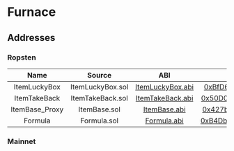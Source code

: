 # Furnace 

## Addresses

### Ropsten

| Name    |      Source      |  ABI |  Address |
|:--------:|:----------------:|:------:|:-----------:|
| ItemLuckyBox | ItemLuckyBox.sol | [ItemLuckyBox.abi](https://github.com/hujw77/furnance/tree/main/abi/ItemLuckyBox.abi) | [0xBfD62fe1982A1E05176E93910c4Fc6eD7d04E36A](https://ropsten.etherscan.io/address/0xBfD62fe1982A1E05176E93910c4Fc6eD7d04E36A) |
| ItemTakeBack | ItemTakeBack.sol |[ItemTakeBack.abi](https://github.com/hujw77/furnance/tree/main/abi/ItemTakeBack.abi) | [0x50D0079740D991aD6965a63Bd5A33663Be3bF958](https://ropsten.etherscan.io/address/0x50D0079740D991aD6965a63Bd5A33663Be3bF958) |
| ItemBase_Proxy | ItemBase.sol |[ItemBase.abi](https://github.com/hujw77/furnance/tree/main/abi/ItemBase.abi) | [0x427b56F96f76DD47A95b46503a7c2be9B3491A90](https://ropsten.etherscan.io/address/0x427b56F96f76DD47A95b46503a7c2be9B3491A90) |
| Formula | Formula.sol |[Formula.abi](https://github.com/hujw77/furnance/tree/main/abi/ItemTakeBack.abi) | [0xB4DbDe0e6e33D72D1576831AE34Ab621EA042B85](https://ropsten.etherscan.io/address/0xB4DbDe0e6e33D72D1576831AE34Ab621EA042B85) |

### Mainnet

